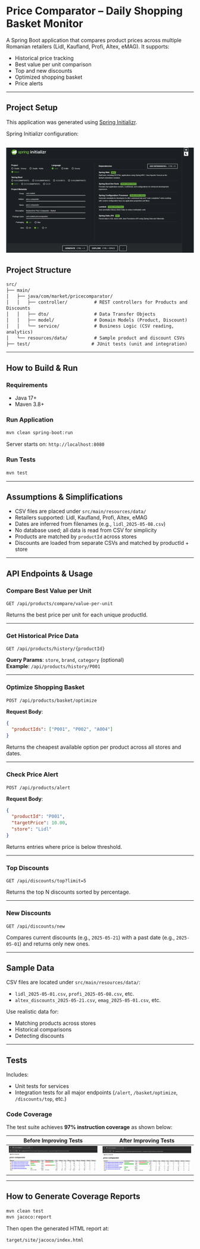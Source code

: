 # Price Comparator – Daily Shopping Basket Monitor

A Spring Boot application that compares product prices across multiple Romanian retailers (Lidl, Kaufland, Profi, Altex, eMAG). It supports:
- Historical price tracking
- Best value per unit comparison
- Top and new discounts
- Optimized shopping basket
- Price alerts

---

## Project Setup

This application was generated using [Spring Initializr](https://start.spring.io/).

Spring Initializr configuration:

![Spring Initializr](docs/spring_initializr.png)
---

## Project Structure

```
src/
├── main/
│   ├── java/com/market/pricecomparator/
│   │   ├── controller/          # REST controllers for Products and Discounts
│   │   ├── dto/                 # Data Transfer Objects
│   │   ├── model/               # Domain Models (Product, Discount)
│   │   └── service/             # Business Logic (CSV reading, analytics)
│   └── resources/data/          # Sample product and discount CSVs
├── test/                       # JUnit tests (unit and integration)
```

---

## How to Build & Run

### Requirements
- Java 17+
- Maven 3.8+

### Run Application

```bash
mvn clean spring-boot:run
```

Server starts on: `http://localhost:8080`

### Run Tests

```bash
mvn test
```

---

## Assumptions & Simplifications

- CSV files are placed under `src/main/resources/data/`
- Retailers supported: Lidl, Kaufland, Profi, Altex, eMAG
- Dates are inferred from filenames (e.g., `lidl_2025-05-08.csv`)
- No database used; all data is read from CSV for simplicity
- Products are matched by `productId` across stores
- Discounts are loaded from separate CSVs and matched by productId + store

---

## API Endpoints & Usage

### Compare Best Value per Unit

```http
GET /api/products/compare/value-per-unit
```

Returns the best price per unit for each unique productId.

---

### Get Historical Price Data

```http
GET /api/products/history/{productId}
```

**Query Params**: `store`, `brand`, `category` (optional)  
**Example**: `/api/products/history/P001`

---

### Optimize Shopping Basket

```http
POST /api/products/basket/optimize
```

**Request Body**:
```json
{
  "productIds": ["P001", "P002", "A004"]
}
```

Returns the cheapest available option per product across all stores and dates.

---

### Check Price Alert

```http
POST /api/products/alert
```

**Request Body**:
```json
{
  "productId": "P001",
  "targetPrice": 10.00,
  "store": "Lidl"
}
```

Returns entries where price is below threshold.

---

### Top Discounts

```http
GET /api/discounts/top?limit=5
```

Returns the top N discounts sorted by percentage.

---

### New Discounts

```http
GET /api/discounts/new
```

Compares current discounts (e.g., `2025-05-21`) with a past date (e.g., `2025-05-01`) and returns only new ones.

---

## Sample Data

CSV files are located under `src/main/resources/data/`:
- `lidl_2025-05-01.csv`, `profi_2025-05-08.csv`, etc.
- `altex_discounts_2025-05-21.csv`, `emag_2025-05-01.csv`, etc.

Use realistic data for:
- Matching products across stores
- Historical comparisons
- Detecting discounts

---

## Tests

Includes:
- Unit tests for services
- Integration tests for all major endpoints (`/alert`, `/basket/optimize`, `/discounts/top`, etc.)

### Code Coverage

The test suite achieves **97% instruction coverage** as shown below:

| Before Improving Tests | After Improving Tests |
|------------------------|------------------------|
| ![](docs/jacoco_before.png) | ![](docs/jacoco_after.png) 

---

## How to Generate Coverage Reports

```bash
mvn clean test
mvn jacoco:report
```

Then open the generated HTML report at:

```html
target/site/jacoco/index.html
```

